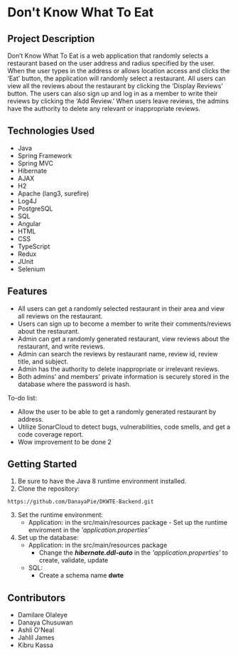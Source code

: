 # Don't Know What To Eat

## Project Description

Don’t Know What To Eat is a web application that randomly selects a restaurant based on the user address and radius specified by the user. When the user types in the address or allows location access and clicks the ‘Eat’ button, the application will randomly select a restaurant. All users can view all the reviews about the restaurant by clicking the ‘Display Reviews’ button. The users can also sign up and log in as a member to write their reviews by clicking the ‘Add Review.’ When users leave reviews, the admins have the authority to delete any relevant or inappropriate reviews.

<!-- **EC2 link:** http://ec2-3-138-126-45.us-east-2.compute.amazonaws.com:5050/ -->

## Technologies Used

- Java
- Spring Framework
- Spring MVC
- Hibernate
- AJAX
- H2
- Apache (lang3, surefire)
- Log4J
- PostgreSQL
- SQL
- Angular
- HTML
- CSS
- TypeScript
- Redux
- JUnit
- Selenium

## Features

- All users can get a randomly selected restaurant in their area and view all reviews on the restaurant.
- Users can sign up to become a member to write their comments/reviews about the restaurant.
- Admin can get a randomly generated restaurant, view reviews about the restaurant, and write reviews.
- Admin can search the reviews by restaurant name, review id, review title, and subject.
- Admin has the authority to delete inappropriate or irrelevant reviews.
- Both admins' and members' private information is securely stored in the database where the password is hash.

To-do list:

- Allow the user to be able to get a randomly generated restaurant by address.
- Utilize SonarCloud to detect bugs, vulnerabilities, code smells, and get a code coverage report.
- Wow improvement to be done 2

## Getting Started

<!-- **Via EC2:**

http://ec2-3-138-126-45.us-east-2.compute.amazonaws.com:5050/ -->

<!-- **Local Application:** -->

<!-- _Backend:_ -->

1. Be sure to have the Java 8 runtime environment installed.
2. Clone the repository:

`https://github.com/DanayaPie/DKWTE-Backend.git`

3. Set the runtime environment:
   - Application: in the src/main/resources package - Set up the runtime enviroment in the _'application.properties'_
   <!-- - Testing: in the src/test/resources package
       - *'application.properties'*  -->
4. Set up the database:
   - Application: in the src/main/resources package
     - Change the **_hibernate.ddl-auto_** in the _'application.properties'_ to create, validate, update
   - SQL:
     - Create a schema name **dwte**

<!-- _Frontend:_

1. Set up the angular project. -->

<!-- ## Usage

> Here, you instruct other people on how to use your project after they’ve installed it. This would also be a good place to include screenshots of your project in action. -->

## Contributors

- Damilare Olaleye
- Danaya Chusuwan
- Ashli O'Neal
- Jahlil James
- Kibru Kassa

<!-- ## License

This project uses the following license: [<license_name>](link). -->
